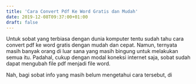 ```yaml
---
title: 'Cara Convert Pdf Ke Word Gratis dan Mudah'
date: 2019-12-08T09:37:00+01:00
draft: false
---
```


  
Untuk sobat yang terbiasa dengan dunia komputer tentu sudah tahu cara convert pdf ke word gratis dengan mudah dan cepat. Namun, ternyata masih banyak orang di luar sana yang masih bingung untuk melakukan semua itu. Padahal, cukup dengan modal koneksi internet saja, sobat sudah dapat mengubah file pdf menjadi file word.  
  
  
  
  
  
  
  
  
Nah, bagi sobat info yang masih belum mengetahui cara tersebut, di